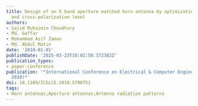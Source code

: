 ```yaml
---
title: Design of an X band aperture matched horn antenna by optimization of back-lobe
  and cross-polarization level
authors:
- Sajid Muhaimin Choudhury
- Md. Gaffar
- Mohammad Asif Zaman
- Md. Abdul Matin
date: '2010-01-01'
publishDate: '2025-03-23T18:02:58.372382Z'
publication_types:
- paper-conference
publication: '*International Conference on Electrical & Computer Engineering (ICECE
  2010)*'
doi: 10.1109/ICELCE.2010.5700751
tags:
- Horn antennas;Aperture antennas;Antenna radiation patterns
---
```

